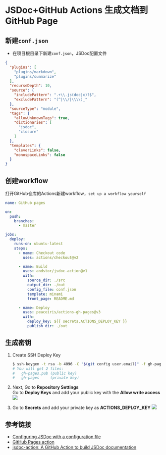 # JSDoc+GitHub Actions 生成文档到 GitHub Page

## 新建`conf.json`
- 在项目根目录下新建`conf.json`，JSDoc配置文件
```json
{
  "plugins": [
    "plugins/markdown",
    "plugins/summarize"
  ],
  "recurseDepth": 10,
  "source": {
    "includePattern": ".+\\.js(doc|x)?$",
    "excludePattern": "(^|\\/|\\\\)_"
  },
  "sourceType": "module",
  "tags": {
    "allowUnknownTags": true,
    "dictionaries": [
      "jsdoc",
      "closure"
    ]
  },
  "templates": {
    "cleverLinks": false,
    "monospaceLinks": false
  }
}
```

## 创建workflow
打开GitHub仓库的Actions新建workflow，`set up a workflow yourself`
```yaml
name: GitHub pages

on:
  push:
    branches:
      - master

jobs:
  deploy:
    runs-on: ubuntu-latest
    steps:
      - name: Checkout code
        uses: actions/checkout@v2

      - name: Build
        uses: andstor/jsdoc-action@v1
        with:
          source_dir: ./src
          output_dir: ./out
          config_file: conf.json
          template: minami
          front_page: README.md

      - name: Deploy
        uses: peaceiris/actions-gh-pages@v3
        with:
          deploy_key: ${{ secrets.ACTIONS_DEPLOY_KEY }}
          publish_dir: ./out
```

## 生成密钥
1. Create SSH Deploy Key
    ```bash
    $ ssh-keygen -t rsa -b 4096 -C "$(git config user.email)" -f gh-pages -N ""
    # You will get 2 files:
    #   gh-pages.pub (public key)
    #   gh-pages     (private key)
    ```
   
1. Next, Go to **Repository Settings**  
   Go to **Deploy Keys** and add your public key with the **Allow write access**  
   ![](https://github.com/peaceiris/actions-gh-pages/blob/main/images/deploy-keys-1.jpg?raw=true)
   
1. Go to **Secrets** and add your private key as **ACTIONS_DEPLOY_KEY**
   ![](https://github.com/peaceiris/actions-gh-pages/blob/main/images/secrets-1.jpg?raw=true)
   

## 参考链接
- [Configuring JSDoc with a configuration file](https://jsdoc.app/about-configuring-jsdoc.html)
- [GitHub Pages action](https://github.com/marketplace/actions/github-pages-action)
- [jsdoc-action: A GitHub Action to build JSDoc documentation](https://github.com/andstor/jsdoc-action)
